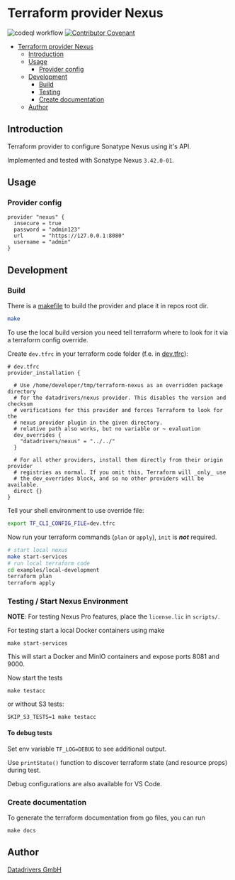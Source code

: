 # Terraform provider Nexus

![codeql workflow](https://github.com/datadrivers/terraform-provider-nexus/actions/workflows/codeql-analysis.yml/badge.svg)
[![Contributor Covenant](https://img.shields.io/badge/Contributor%20Covenant-2.1-4baaaa.svg)](CODE_OF_CONDUCT.md)

- [Terraform provider Nexus](#terraform-provider-nexus)
  - [Introduction](#introduction)
  - [Usage](#usage)
    - [Provider config](#provider-config)
  - [Development](#development)
    - [Build](#build)
    - [Testing](#testing)
    - [Create documentation](#create-documentation)
  - [Author](#author)

## Introduction

Terraform provider to configure Sonatype Nexus using it's API.

Implemented and tested with Sonatype Nexus `3.42.0-01`.

## Usage

### Provider config

```hcl
provider "nexus" {
  insecure = true
  password = "admin123"
  url      = "https://127.0.0.1:8080"
  username = "admin"
}
```

## Development

### Build

There is a [makefile](./GNUmakefile) to build the provider and place it in repos root dir.

```sh
make
```

To use the local build version you need tell terraform where to look for it via a terraform config override.

Create `dev.tfrc` in your terraform code folder (f.e. in [dev.tfrc](./examples/local-development/dev.tfrc)):

```hcl
# dev.tfrc
provider_installation {

  # Use /home/developer/tmp/terraform-nexus as an overridden package directory
  # for the datadrivers/nexus provider. This disables the version and checksum
  # verifications for this provider and forces Terraform to look for the
  # nexus provider plugin in the given directory.
  # relative path also works, but no variable or ~ evaluation
  dev_overrides {
    "datadrivers/nexus" = "../../"
  }

  # For all other providers, install them directly from their origin provider
  # registries as normal. If you omit this, Terraform will _only_ use
  # the dev_overrides block, and so no other providers will be available.
  direct {}
}
```

Tell your shell environment to use override file:

```bash
export TF_CLI_CONFIG_FILE=dev.tfrc
```

Now run your terraform commands (`plan` or `apply`), `init` is ***not*** required.

```bash
# start local nexus
make start-services
# run local terraform code
cd examples/local-development
terraform plan
terraform apply
```

### Testing / Start Nexus Environment

**NOTE**: For testing Nexus Pro features, place the `license.lic` in `scripts/`.

For testing start a local Docker containers using make

```shell
make start-services
```

This will start a Docker and MinIO containers and expose ports 8081 and 9000.

Now start the tests

```shell
make testacc
```

or without S3 tests:

```shell
SKIP_S3_TESTS=1 make testacc
```

#### To debug tests

Set env variable `TF_LOG=DEBUG` to see additional output.

Use `printState()` function to discover terraform state (and resource props) during test.

Debug configurations are also available for VS Code.

### Create documentation

To generate the terraform documentation from go files, you can run

```shell
make docs
```

## Author

[Datadrivers GmbH](https://www.datadrivers.de)

